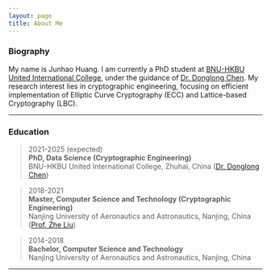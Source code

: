 ```yaml
---
layout: page
title: About Me
---
```


### Biography

My name is Junhao Huang. I am currently a PhD student at [BNU-HKBU United International College](https://www.uic.edu.cn), under the guidance of [Dr. Donglong Chen](https://scholar.google.be/citations?user=kFDs-OMAAAAJ&hl=en). My research interest lies in cryptographic engineering, focusing on efficient implementation of Elliptic Curve Cryptography (ECC) and Lattice-based Cryptography (LBC).

---------
### Education

 <!-- ![image alt <](/assets/img/education.png) TODO add it inline-->
> 2021-2025 (expected)\
**PhD, Data Science (Cryptographic Engineering)**\
BNU-HKBU United International College, Zhuhai, China ([Dr. Donglong Chen](https://scholar.google.be/citations?user=kFDs-OMAAAAJ&hl=en))

> 2018-2021\
 **Master, Computer Science and Technology (Cryptographic Engineering)**\
 Nanjing University of Aeronautics and Astronautics, Nanjing, China ([Prof. Zhe Liu](https://scholar.google.be/citations?hl=en&user=Em0jNiUAAAAJ))

> 2014-2018\
 **Bachelor, Computer Science and Technology**\
 Nanjing University of Aeronautics and Astronautics, Nanjing, China

---------
